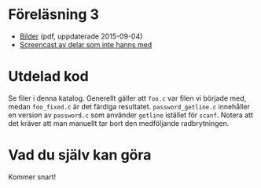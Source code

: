 # Föreläsning 3

* [Bilder](f3.pdf) (pdf, uppdaterade 2015-09-04)
* [Screencast av delar som inte hanns med](http://youtu.be/dqlX-dH_suk)

# Utdelad kod

Se filer i denna katalog. Generellt gäller att `foo.c` var filen
vi började med, medan `foo_fixed.c` är det färdiga resultatet.
`password_getline.c` innehåller en version av `password.c` som
använder `getline` istället för `scanf`. Notera att det kräver
att man manuellt tar bort den medföljande radbrytningen.

# Vad du själv kan göra

Kommer snart!
